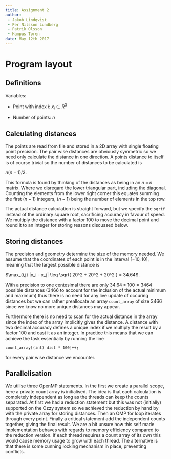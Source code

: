 ```yaml
---
title: Assignment 2
author:
 - Jakob Lindqvist
 - Per Nilsson Lundberg
 - Patrik Olsson
 - Hampus Toren
date: May 12th 2017
---
```


# Program layout

## Definitions

Variables:

 - Point with index $i$: $x_i \in R^3$

 - Number of points: $n$

## Calculating distances

The points are read from file and stored in a 2D array with single floating point precision. The pair wise distances are obviously symmetric so we need only calculate the distance in one direction. A points distance to itself is of course trivial so the number of distances to be calculated is

$n(n-1)/2$.

This formula is found by thinking of the distances as being in an $n \times n$ matrix. Where we disregard the lower triangular part, including the diagonal. Counting the elements from the lower right corner this equates summing the first $(n-1)$ integers, $(n-1)$ being the number of elements in the top row. 

The actual distance calculation is straight forward, but we specify the ``sqrtf`` instead of the ordinary square root, sacrificing accuracy in favour of speed. We multiply the distance with a factor 100 to move the decimal point and round it to an integer for storing reasons discussed below.

## Storing distances

The precision and geometry determine the size of the memory needed. We assume that the coordinates of each point is in the interval $[-10,10]$, meaning that the largest possible distance is

$\max_{i,j} |x_i - x_j| \leq \sqrt{ 20^2 + 20^2 + 20^2 } = 34.64$.

With a precision to one centesimal there are only $34.64 * 100 = 3464$ possible distances (3466 to account for the inclusion of the actual minimum and maximum) thus there is no need for any live update of occuring distances but we can rather preallocate an array ``count_array`` of size 3466 since we know no more unique distances may appear.

Furthermore there is no need to scan for the actual distance in the array since the index of the array implicitly gives the distance. A distance with two decimal accuracy defines a unique index if we multiply the result by a factor 100 and cast it as an integer. In practice this means that we can achieve the task essentially by running the line

``count_array[(int) dist * 100]++; ``

for every pair wise distance we encounter.

## Parallelisation 

We utilise three OpenMP statements. In the first we create a parallel scope, here a private count array is initialised. The idea is that each calculation is completely independent as long as the threads can keep the counts separated. At first we had a reduction statement but this was not (initially) supported on the Ozzy system so we achieved the reduction by hand by with the private array for storing distances. Then an OMP for loop iterates through every point. Finally a critical statement add the independent counts together, giving the final result. We are a bit unsure how this self made implementation behaves with regards to memory efficiency compared to the reduction version. If each thread requires a count array of its own this would cause memory usage to grow with each thread. The alternative is that there is some cunning locking mechanism in place, preventing conflicts. 


